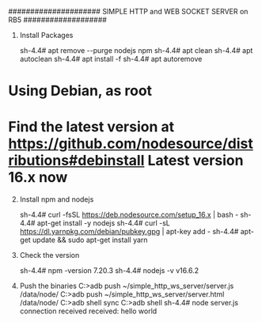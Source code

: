 ##################### SIMPLE HTTP and WEB SOCKET SERVER on RB5 ###################

1. Install Packages

   sh-4.4# apt remove --purge nodejs npm
   sh-4.4# apt clean
   sh-4.4# apt autoclean
   sh-4.4# apt install -f
   sh-4.4# apt autoremove

# Using Debian, as root
# Find the latest version at https://github.com/nodesource/distributions#debinstall Latest version 16.x now

2. Install npm and nodejs

   sh-4.4# curl -fsSL https://deb.nodesource.com/setup_16.x | bash -
   sh-4.4# apt-get install -y nodejs
   sh-4.4# curl -sL https://dl.yarnpkg.com/debian/pubkey.gpg | apt-key add -
   sh-4.4# apt-get update && sudo apt-get install yarn

3. Check the version 

   sh-4.4# npm -version
   7.20.3
   sh-4.4# nodejs -v
   v16.6.2 

4. Push the binaries
   C:\>adb push ~/simple_http_ws_server/server.js /data/node/
   C:\>adb push ~/simple_http_ws_server/server.html /data/node/
   C:\>adb shell sync
   C:\>adb shell
   sh-4.4# node server.js
   connection received 
   received: hello world
